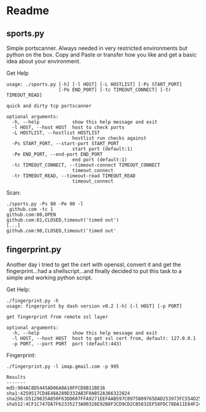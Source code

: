# Readme

## sports.py
Simple portscanner. Always needed in very restricted environments but python on the box. Copy and Paste or transfer how you like and get a basic idea about your 
environment.

Get Help
```
usage: ./sports.py [-h] [-l HOST] [-L HOSTLIST] [-Ps START_PORT]
                   [-Pe END_PORT] [-tc TIMEOUT_CONNECT] [-tr TIMEOUT_READ]

quick and dirty tcp portscanner

optional arguments:
  -h, --help            show this help message and exit
  -l HOST, --host HOST  host to check ports
  -L HOSTLIST, --hostlist HOSTLIST
                        hostlist run checks against
  -Ps START_PORT, --start-port START_PORT
                        start port (default:1)
  -Pe END_PORT, --end-port END_PORT
                        end port (default:1)
  -tc TIMEOUT_CONNECT, --timeout-connect TIMEOUT_CONNECT
                        timeout_connect
  -tr TIMEOUT_READ, --timeout-read TIMEOUT_READ
                        timeout_connect
```
Scan:  
```
./sports.py -Ps 80 -Pe 90 -l
 github.com -tc 1
github.com:80,OPEN
github.com:81,CLOSED,timeout('timed out')
[...]
github.com:90,CLOSED,timeout('timed out'
```
## fingerprint.py

Another day i tried to get the cert with openssl, convert it and get the fingerprint...had a shellscript...and finally decided to put this task to a simple and working
python script.

Get Help:

```
./fingerprint.py -h
usage: fingerprint by dash version v0.2 [-h] [-l HOST] [-p PORT]

get fingerprint from remote ssl layer

optional arguments:
  -h, --help            show this help message and exit
  -l HOST, --host HOST  host to get ssl cert from, default: 127.0.0.1
  -p PORT, --port PORT  port (default:443)
```
Fingerprint:  
```
./fingerprint.py -l imap.gmail.com -p 995

Results
-------
md5:904AC8D5445AD06A8A10FFCD8B11BE16
sha1:4259517CD4E48A289D332AB3F0AB52A366322824
sha256:D5129635A050F63DD607FFA9271EEFAAB597C0975809765DAD253973FC554D25
sha512:4CF1C747DA7F62335273A00328E92B8F3CD9CD2CB5832EF58FDC78DA11E84F245DDE107B5B666F7230B5A705B2E3E9D28BD9B91322EA6267EEE9B55E1737FA6D
```
